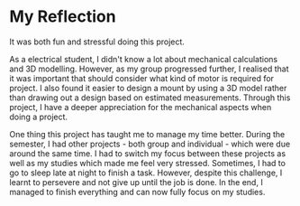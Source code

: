 # My Reflection

It was both fun and stressful doing this project.

As a electrical student, I didn't know a lot about mechanical calculations and 3D modelling. However, as my group progressed further, I realised that it was important that should consider what kind of motor is required for project. I also found it easier to design a mount by using a 3D model rather than drawing out a design based on estimated measurements. Through this project, I have a deeper appreciation for the mechanical aspects when doing a project.

One thing this project has taught me to manage my time better. During the semester, I had other projects - both group and individual - which were due around the same time. I had to switch my focus between these projects as well as my studies which made me feel very stressed. Sometimes, I had to go to sleep late at night to finish a task. However, despite this challenge, I learnt to persevere and not give up until the job is done. In the end, I managed to finish everything and can now fully focus on my studies.
